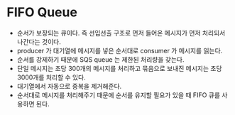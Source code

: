 # FIFO Queue

- 순서가 보장되는 큐이다. 즉 선입선출 구조로 먼저 들어온 메시지가 먼저 처리되서 나간다는 것이다.
- producer 가 대기열에 메시지를 넣은 순서대로 consumer 가 메시지를 읽는다.
- 순서를 강제하기 때문에 SQS queue 는 제한된 처리량을 갖는다.
- 단일 메시지는 초당 300개의 메시지를 처리하고 묶음으로 보내진 메시지는 초당 3000개를 처리할 수 있다.
- 대기열에서 자동으로 중복을 제거해준다.
- 순서대로 메시지를 처리해주기 때문에 순서를 유지할 필요가 있을 때 FIFO 큐를 사용하면 된다.